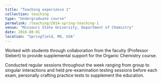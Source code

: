 ```yaml
---
title: "Teaching experience 1"
collection: teaching
type: "Undergraduate course"
permalink: /teaching/2014-spring-teaching-1
venue: "Missouri State University, Department of Chemistry"
date: 2016-08-01
location: "Springfield, MO, USA"
---
```


Worked with students through collaboration from the faculty (Professor Siebert) to provide supplemental support for the Organic Chemistry course.

Conducted regular sessions throughout the week ranging from group to singular interactions and held pre-examination testing sessions before each exam, personally crafting practice tests to supplement the education.
